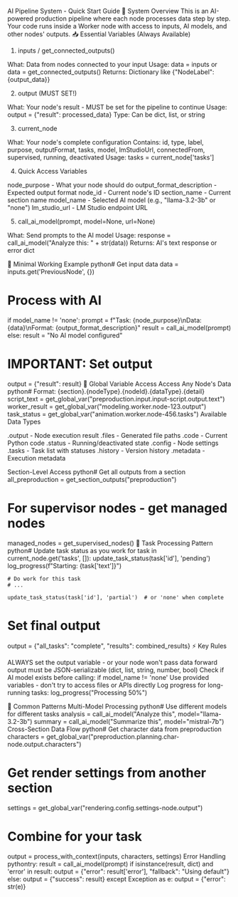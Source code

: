 AI Pipeline System - Quick Start Guide
🎯 System Overview
This is an AI-powered production pipeline where each node processes data step by step.
Your code runs inside a Worker node with access to inputs, AI models, and other nodes' outputs.
📥 Essential Variables (Always Available)
1. inputs / get_connected_outputs()

What: Data from nodes connected to your input
Usage: data = inputs or data = get_connected_outputs()
Returns: Dictionary like {"NodeLabel": {output_data}}

2. output (MUST SET!)

What: Your node's result - MUST be set for the pipeline to continue
Usage: output = {"result": processed_data}
Type: Can be dict, list, or string

3. current_node

What: Your node's complete configuration
Contains: id, type, label, purpose, outputFormat, tasks, model, lmStudioUrl, connectedFrom, supervised, running, deactivated
Usage: tasks = current_node['tasks']

4. Quick Access Variables

node_purpose - What your node should do
output_format_description - Expected output format
node_id - Current node's ID
section_name - Current section name
model_name - Selected AI model (e.g., "llama-3.2-3b" or "none")
lm_studio_url - LM Studio endpoint URL

5. call_ai_model(prompt, model=None, url=None)

What: Send prompts to the AI model
Usage: response = call_ai_model("Analyze this: " + str(data))
Returns: AI's text response or error dict

🚀 Minimal Working Example
python# Get input data
data = inputs.get('PreviousNode', {})

# Process with AI
if model_name != 'none':
    prompt = f"Task: {node_purpose}\nData: {data}\nFormat: {output_format_description}"
    result = call_ai_model(prompt)
else:
    result = "No AI model configured"

# IMPORTANT: Set output
output = {"result": result}
🔗 Global Variable Access
Access Any Node's Data
python# Format: {section}.{nodeType}.{nodeId}.{dataType}.{detail}
script_text = get_global_var("preproduction.input.input-script.output.text")
worker_result = get_global_var("modeling.worker.node-123.output")
task_status = get_global_var("animation.worker.node-456.tasks")
Available Data Types

.output - Node execution result
.files - Generated file paths
.code - Current Python code
.status - Running/deactivated state
.config - Node settings
.tasks - Task list with statuses
.history - Version history
.metadata - Execution metadata

Section-Level Access
python# Get all outputs from a section
all_preproduction = get_section_outputs("preproduction")

# For supervisor nodes - get managed nodes
managed_nodes = get_supervised_nodes()
📝 Task Processing Pattern
python# Update task status as you work
for task in current_node.get('tasks', []):
    update_task_status(task['id'], 'pending')
    log_progress(f"Starting: {task['text']}")
    
    # Do work for this task
    # ...
    
    update_task_status(task['id'], 'partial')  # or 'none' when complete

# Set final output
output = {"all_tasks": "complete", "results": combined_results}
⚡ Key Rules

ALWAYS set the output variable - or your node won't pass data forward
output must be JSON-serializable (dict, list, string, number, bool)
Check if AI model exists before calling: if model_name != 'none'
Use provided variables - don't try to access files or APIs directly
Log progress for long-running tasks: log_progress("Processing 50%")

🎨 Common Patterns
Multi-Model Processing
python# Use different models for different tasks
analysis = call_ai_model("Analyze this", model="llama-3.2-3b")
summary = call_ai_model("Summarize this", model="mistral-7b")
Cross-Section Data Flow
python# Get character data from preproduction
characters = get_global_var("preproduction.planning.char-node.output.characters")

# Get render settings from another section
settings = get_global_var("rendering.config.settings-node.output")

# Combine for your task
output = process_with_context(inputs, characters, settings)
Error Handling
pythontry:
    result = call_ai_model(prompt)
    if isinstance(result, dict) and 'error' in result:
        output = {"error": result['error'], "fallback": "Using default"}
    else:
        output = {"success": result}
except Exception as e:
    output = {"error": str(e)}
